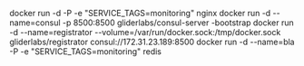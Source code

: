 
docker run -d -P -e "SERVICE_TAGS=monitoring" nginx
  docker run -d --name=consul -p 8500:8500 gliderlabs/consul-server -bootstrap
  docker run -d --name=registrator --volume=/var/run/docker.sock:/tmp/docker.sock gliderlabs/registrator consul://172.31.23.189:8500
  docker run -d --name=bla -P -e "SERVICE_TAGS=monitoring" redis

